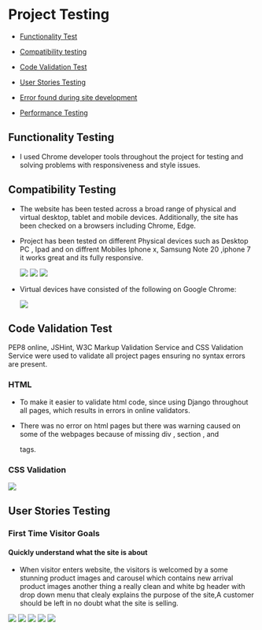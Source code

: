 #  Project Testing

   * [ Functionality Test ](#functionality-test)
        
   * [ Compatibility testing ](#Compatibility-testing) 

   * [Code Validation Test](#Code-validation-test)
 
   * [User Stories Testing](#user-stories-testing)

   * [Error found during site development ](#Error-found-during-site-development)
       
   * [ Performance Testing ](#performance-testing)

## Functionality Testing

 * I used Chrome developer tools throughout the project for testing and solving problems with responsiveness and 
     style issues.

## Compatibility Testing 

  * The website has been tested across a broad range of physical and virtual desktop, tablet and mobile devices. Additionally, the site has been checked on a browsers including Chrome, Edge.

  * Project has been tested on different Physical  devices such as Desktop PC , Ipad and on diffrent Mobiles Iphone x, Samsung Note 20 ,iphone 7 it works 
    great and its fully responsive.

    <img src="readme-doc/desktop-test.jpg">

    <img src="readme-doc/iphon-11-pro.jpg">

    <img src="readme-doc/s-note-20.jpg">

  * Virtual devices have consisted of the following on Google Chrome:

    <img src="readme-doc/testing-device.png">

## Code Validation Test

 PEP8 online, JSHint, W3C Markup Validation Service and CSS Validation Service were used to validate all project pages ensuring no syntax errors are present.

 ### HTML

  * To make it easier to validate html code, since using Django throughout all pages, which results in errors in online validators.

  * There was no error on html pages but there was warning caused on some of the webpages because of  missing div , section , <h> and <p> tags.

 ### CSS Validation

 <img src="readme-doc/css-validation.png">

 ## User Stories Testing

 ### First Time Visitor Goals 
 
  #### Quickly understand what the site is about

   * When visitor enters website, the visitors is welcomed by a some stunning product images and  carousel which contains new arrival product images  another thing a really clean and white bg header with drop down menu that clealy explains the purpose of the site,A customer should be left in no doubt what the site is selling.

   <img src="readme-doc/user-testing-1.png">

   <img src="readme-doc/user-testing-2.png">

   <img src="readme-doc/user-testing-3.png">

   <img src="readme-doc/user-testing-4.png">

   <img src="readme-doc/user-testing-5.png">